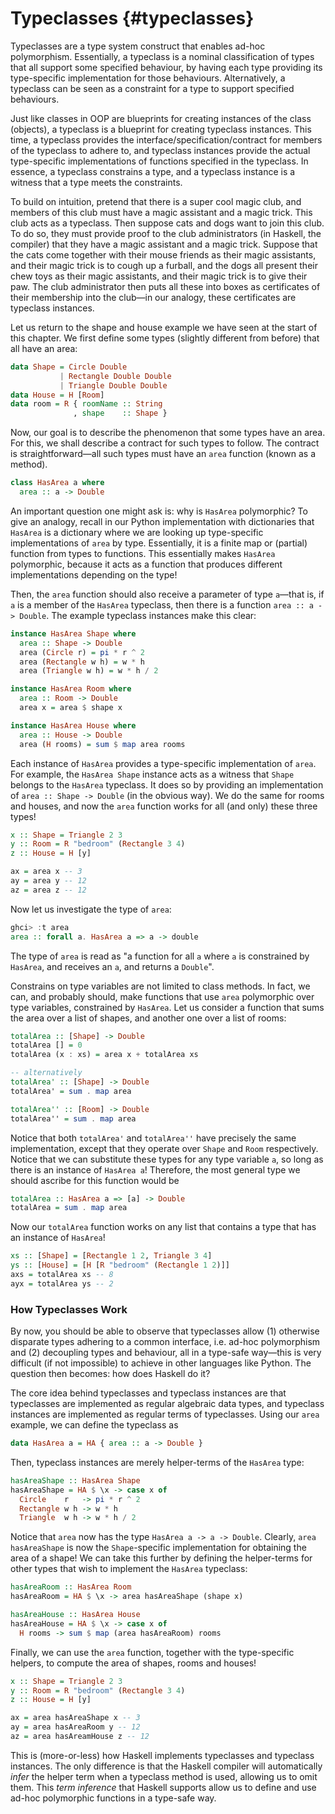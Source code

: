 # Typeclasses {#typeclasses}

Typeclasses are a type system construct that enables ad-hoc
polymorphism. Essentially, a typeclass is a nominal classification of
types that all support some specified behaviour, by having each type
providing its type-specific implementation for those behaviours.
Alternatively, a typeclass can be seen as a constraint for a type to
support specified behaviours.

Just like classes in OOP are blueprints for creating instances of the
class (objects), a typeclass is a blueprint for creating typeclass
instances. This time, a typeclass provides the
interface/specification/contract for members of the typeclass to adhere
to, and typeclass instances provide the actual type-specific
implementations of functions specified in the typeclass. In essence, a
typeclass constrains a type, and a typeclass instance is a witness that
a type meets the constraints.

To build on intuition, pretend that there is a super cool magic club,
and members of this club must have a magic assistant and a magic trick.
This club acts as a typeclass. Then suppose cats and dogs want to join
this club. To do so, they must provide proof to the club administrators
(in Haskell, the compiler) that they have a magic assistant and a magic
trick. Suppose that the cats come together with their mouse friends as
their magic assistants, and their magic trick is to cough up a furball,
and the dogs all present their chew toys as their magic assistants, and
their magic trick is to give their paw. The club administrator then puts
all these into boxes as certificates of their membership into the
club&mdash;in our analogy, these certificates are typeclass instances.

Let us return to the shape and house example we have seen at the start
of this chapter. We first define some types (slightly different from
before) that all have an area:

``` haskell
data Shape = Circle Double
           | Rectangle Double Double
           | Triangle Double Double
data House = H [Room]
data room = R { roomName :: String
              , shape    :: Shape }
```

Now, our goal is to describe the phenomenon that some types have an
area. For this, we shall describe a contract for such types to follow.
The contract is straightforward&mdash;all such types must have an
`area` function (known as a method).

``` haskell
class HasArea a where
  area :: a -> Double
```

An important question one might ask is: why is `HasArea`
polymorphic? To give an analogy, recall in our Python implementation
with dictionaries that `HasArea` is a dictionary where we are
looking up type-specific implementations of `area` by type.
Essentially, it is a finite map or (partial) function from types to
functions. This essentially makes `HasArea` polymorphic,
because it acts as a function that produces different implementations
depending on the type!

Then, the `area` function should also receive a parameter of
type `a`&mdash;that is, if `a` is a member of the
`HasArea` typeclass, then there is a function
`area :: a -> Double`. The example typeclass instances make
this clear:

``` haskell
instance HasArea Shape where
  area :: Shape -> Double
  area (Circle r) = pi * r ^ 2
  area (Rectangle w h) = w * h
  area (Triangle w h) = w * h / 2

instance HasArea Room where
  area :: Room -> Double
  area x = area $ shape x

instance HasArea House where
  area :: House -> Double
  area (H rooms) = sum $ map area rooms
```

Each instance of `HasArea` provides a type-specific
implementation of `area`. For example, the
`HasArea Shape` instance acts as a witness that
`Shape` belongs to the `HasArea` typeclass. It does
so by providing an implementation of `area :: Shape -> Double`
(in the obvious way). We do the same for rooms and houses, and now the
`area` function works for all (and only) these three types!

``` haskell
x :: Shape = Triangle 2 3
y :: Room = R "bedroom" (Rectangle 3 4)
z :: House = H [y]

ax = area x -- 3
ay = area y -- 12
az = area z -- 12
```

Now let us investigate the type of `area`:

``` haskell
ghci> :t area
area :: forall a. HasArea a => a -> double
```

The type of `area` is read as "a function for all
`a` where `a` is constrained by `HasArea`,
and receives an `a`, and returns a `Double`".

Constrains on type variables are not limited to class methods. In fact,
we can, and probably should, make functions that use `area`
polymorphic over type variables, constrained by `HasArea`. Let
us consider a function that sums the area over a list of shapes, and
another one over a list of rooms:

``` haskell
totalArea :: [Shape] -> Double
totalArea [] = 0
totalArea (x : xs) = area x + totalArea xs

-- alternatively
totalArea' :: [Shape] -> Double
totalArea' = sum . map area

totalArea'' :: [Room] -> Double
totalArea'' = sum . map area
```

Notice that both `totalArea'` and `totalArea''` have
precisely the same implementation, except that they operate over
`Shape` and `Room` respectively. Notice that we can
substitute these types for any type variable `a`, so long as
there is an instance of `HasArea a`! Therefore, the most
general type we should ascribe for this function would be

``` haskell
totalArea :: HasArea a => [a] -> Double
totalArea = sum . map area
```

Now our `totalArea` function works on any list that contains a
type that has an instance of `HasArea`!

``` haskell
xs :: [Shape] = [Rectangle 1 2, Triangle 3 4]
ys :: [House] = [H [R "bedroom" (Rectangle 1 2)]]
axs = totalArea xs -- 8
ayx = totalArea ys -- 2
```

### How Typeclasses Work

By now, you should be able to observe that typeclasses allow (1)
otherwise disparate types adhering to a common interface, i.e. ad-hoc
polymorphism and (2) decoupling types and behaviour, all in a type-safe
way&mdash;this is very difficult (if not impossible) to achieve in other
languages like Python. The question then becomes: how does Haskell do
it?

The core idea behind typeclasses and typeclass instances are that
typeclasses are implemented as regular algebraic data types, and
typeclass instances are implemented as regular terms of typeclasses.
Using our `area` example, we can define the typeclass as

``` haskell
data HasArea a = HA { area :: a -> Double }
```

Then, typeclass instances are merely helper-terms of the
`HasArea` type:

``` haskell
hasAreaShape :: HasArea Shape
hasAreaShape = HA $ \x -> case x of
  Circle    r   -> pi * r ^ 2
  Rectangle w h -> w * h
  Triangle  w h -> w * h / 2
```

Notice that `area` now has the type
`HasArea a -> a -> Double`. Clearly,
`area hasAreaShape` is now the `Shape`-specific
implementation for obtaining the area of a shape! We can take this
further by defining the helper-terms for other types that wish to
implement the `HasArea` typeclass:

``` haskell
hasAreaRoom :: HasArea Room
hasAreaRoom = HA $ \x -> area hasAreaShape (shape x)

hasAreaHouse :: HasArea House
hasAreaHouse = HA $ \x -> case x of
  H rooms -> sum $ map (area hasAreaRoom) rooms
```

Finally, we can use the `area` function, together with the
type-specific helpers, to compute the area of shapes, rooms and houses!

``` haskell
x :: Shape = Triangle 2 3
y :: Room = R "bedroom" (Rectangle 3 4)
z :: House = H [y]

ax = area hasAreaShape x -- 3
ay = area hasAreaRoom y -- 12
az = area hasAreamHouse z -- 12
```

This is (more-or-less) how Haskell implements typeclasses and typeclass
instances. The only difference is that the Haskell compiler will
automatically *infer* the helper term when a typeclass method is used,
allowing us to omit them. This *term inference* that Haskell supports
allow us to define and use ad-hoc polymorphic functions in a type-safe
way.
